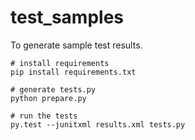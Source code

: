# test_samples
To generate sample test results.

```shell
# install requirements
pip install requirements.txt

# generate tests.py
python prepare.py

# run the tests
py.test --junitxml results.xml tests.py

```